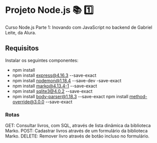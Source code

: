 # Projeto Node.js :books: :one:
Curso Node.js Parte 1: Inovando com JavaScript no backend de Gabriel Leite, da Alura.

## Requisitos
Instalar os seguintes componentes:
- npm install
- npm install express@4.16.3 --save-exact
- npm install nodemon@1.18.4 --save-dev -save-exact
- npm install marko@4.13.4-1 --save-exact
- npm install sqlite3@4.0.2 --save-exact
- npm install body-parser@1.18.3 --save-exact
npm install method-override@3.0.0 --save-exact

### Rotas
GET: Consultar livros, com SQL, através de lista dinâmica da biblioteca Marko.
POST: Cadastrar livros através de um formulário da biblioteca Marko.
DELETE: Remover livro através de botão incluso no formulário.